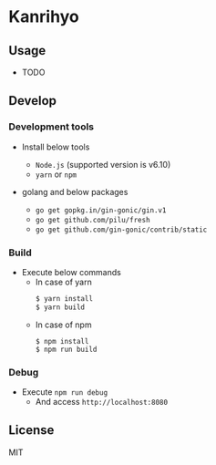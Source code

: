 # Kanrihyo

## Usage

* TODO

## Develop

### Development tools

* Install below tools
  * `Node.js` (supported version is v6.10)
  * `yarn` or `npm`

* golang and below packages
  - `go get gopkg.in/gin-gonic/gin.v1`
  - `go get github.com/pilu/fresh`
  - `go get github.com/gin-gonic/contrib/static`

### Build

* Execute below commands
  - In case of yarn
      ```sh
      $ yarn install
      $ yarn build
      ```
  - In case of npm
      ```
      $ npm install
      $ npm run build
      ```

### Debug

* Execute `npm run debug`
    * And access `http://localhost:8080`

## License

MIT
